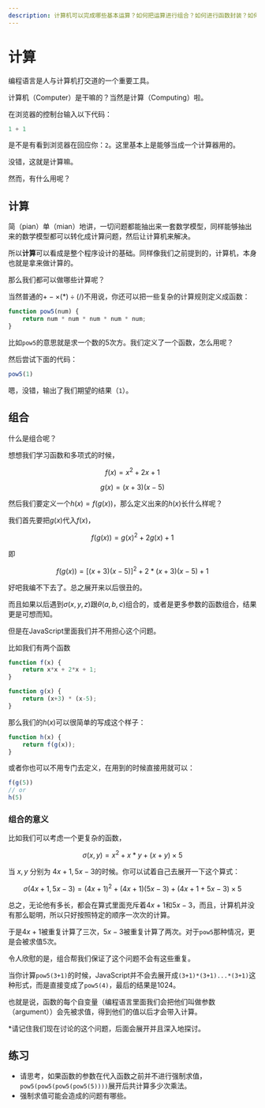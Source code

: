 ```yaml
---
description: 计算机可以完成哪些基本运算？如何把运算进行组合？如何进行函数封装？如何实现递归？
---
```


# 计算

编程语言是人与计算机打交道的一个重要工具。

计算机（Computer）是干嘛的？当然是计算（Computing）啦。

在浏览器的控制台输入以下代码：

```javascript
1 + 1
```

是不是有看到浏览器在回应你：`2`。这里基本上是能够当成一个计算器用的。

没错，这就是计算嘛。

然而，有什么用呢？

## 计算

简（pian）单（mian）地讲，一切问题都能抽出来一套数学模型，同样能够抽出来的数学模型都可以转化成计算问题，然后让计算机来解决。

所以**计算**可以看成是整个程序设计的基础。同样像我们之前提到的，计算机，本身也就是拿来做计算的。

那么我们都可以做哪些计算呢？

当然普通的$+ - \times(*) \div(/)$不用说，你还可以把一些复杂的计算规则定义成函数：

```javascript
function pow5(num) {
    return num * num * num * num * num;
}
```

比如`pow5`的意思就是求一个数的5次方。我们定义了一个函数，怎么用呢？

然后尝试下面的代码：
```javascript
pow5(1)
```

嗯，没错，输出了我们期望的结果（`1`）。

## 组合

什么是组合呢？

想想我们学习函数和多项式的时候，

$$
f(x) = x^2 + 2x + 1
$$

$$
g(x) = (x+3)(x-5)
$$

然后我们要定义一个$h(x) = f(g(x))$，那么定义出来的$h(x)$长什么样呢？

我们首先要把$g(x)$代入$f(x)$，

$$
f(g(x)) = g(x)^2 + 2g(x) + 1
$$

即

$$
f(g(x)) = [(x+3)(x-5)]^2 + 2 * (x+3)(x-5) + 1
$$

好吧我编不下去了。总之展开来以后很丑的。

而且如果以后遇到$\sigma(x,y,z)$跟$\theta(a,b,c)$组合的，或者是更多参数的函数组合，结果更是可想而知。

但是在JavaScript里面我们并不用担心这个问题。

比如我们有两个函数

```javascript
function f(x) {
    return x*x + 2*x + 1;
}

function g(x) {
    return (x+3) * (x-5);
}
```

那么我们的$h(x)$可以很简单的写成这个样子：

```javascript
function h(x) {
    return f(g(x));
}
```

或者你也可以不用专门去定义，在用到的时候直接用就可以：

```javascript
f(g(5))
// or
h(5)
```

### 组合的意义

比如我们可以考虑一个更复杂的函数，

$$
\sigma(x,y) = x^2 + x*y + (x+y)\times5
$$

当 $x, y$ 分别为 $4x+1,5x-3$的时候。你可以试着自己去展开一下这个算式：

$$
\sigma(4x+1, 5x-3) = 
(4x+1)^2 + (4x+1)(5x-3)+(4x+1+5x-3)\times 5
$$

总之，无论他有多长，都会在算式里面充斥着$4x+1$和$5x-3$，而且，计算机并没有那么聪明，所以只好按照特定的顺序一次次的计算。

于是$4x+1$被重复计算了三次，$5x-3$被重复计算了两次。对于`pow5`那种情况，更是会被求值5次。

令人欣慰的是，组合帮我们保证了这个问题不会有这些重复。

当你计算`pow5(3+1)`的时候，JavaScript并不会去展开成`(3+1)*(3+1)...*(3+1)`这种形式，而是直接变成了`pow5(4)`，最后的结果是1024。

也就是说，函数的每个自变量（编程语言里面我们会把他们叫做参数（argument））会先被求值，得到他们的值以后才会带入计算。

\*请记住我们现在讨论的这个问题，后面会展开并且深入地探讨。

## 练习

* 请思考，如果函数的参数在代入函数之前并不进行强制求值，`pow5(pow5(pow5(pow5(5))))`展开后共计算多少次乘法。
* 强制求值可能会造成的问题有哪些。

